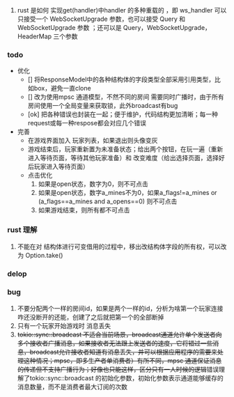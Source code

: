 1. rust 是如何 实现get(handler)中handler 的多种重载的 ，即 ws_handler 可以只接受一个 WebSocketUpgrade 参数，也可以接受 Query 和 WebSocketUpgrade 参数 ；还可以是 Query，WebSocketUpgrade，HeaderMap 三个参数
   
### todo
- 优化
  - [] 将ResponseModel中的各种结构体的字段类型全部采用引用类型，比如box，避免一直clone
  - [] 改为使用mpsc 通道模型，不然不同的房间 需要同时广播时，由于所有房间使用一个全局变量来获取锁，此外broadcast有bug
  - [ok] 把各种错误也封装在一起；便于维护，代码结构更加清晰；每一种request或每一种respose都会对应几个错误
- 完善
  - 在游戏界面加入 玩家列表，如果退出则头像变灰
  - 游戏结束后，玩家重新置为未准备状态；给出两个按钮，在玩一遍（重新进入等待页面，等待其他玩家准备）和 改变难度（给出选择页面，选择好后玩家进入等待页面）
  - 点击优化
    1. 如果是open状态，数字为0，则不可点击
    2. 如果是open状态，数字a_mines不为0，如果a_flags!=a_mines or (a_flags==a_mines and a_opens==0) 则不可点击
    3. 如果游戏结束，则所有都不可点击

### rust 理解
1. 不能在对 结构体进行可变借用的过程中，移出改结构体字段的所有权，可以改为 Option.take()


### delop

### bug
1. 不要分配两个一样的房间id，如果是两个一样的id，分析为啥第一个玩家连接咋还没断开的还能，创建了之后就把第一个的全部断掉
2. 只有一个玩家开始游戏时 消息丢失
3. ~~tokio::sync::broadcast 不适合当前场景，broadcast通道允许单个发送者向多个接收者广播消息，如果接收者无法跟上发送者的速度，它将错过一些消息，broadcast允许接收者知道有消息丢失，并可以根据应用程序的需要来处理这种情况；mpsc，即多生产者单消费者）有所不同，mpsc 通道保证消息的传递但不支持广播行为；好像也只能这样，区分只有一人时候的逻辑~~错误理解了tokio::sync::broadcast 的初始化参数，初始化参数表示通道能够缓存的消息数量，而不是消费者最大订阅的次数